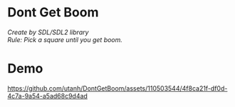 # Dont Get Boom
*Create by SDL/SDL2 library* <br />
*Rule: Pick a square until you get boom.* <br />

# Demo
https://github.com/utanh/DontGetBoom/assets/110503544/4f8ca21f-df0d-4c7a-9a54-a5ad68c9d4ad

